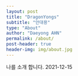 ```yaml
---
layout: post
title: "DragonYongs"
subtitle: "안대용"
type: "About"
author: "Daeyong AHN"
permalink: /about/
post-header: true
header-img: img/about.jpg
---
```


나를 소개 합니다.
2021-12-15
